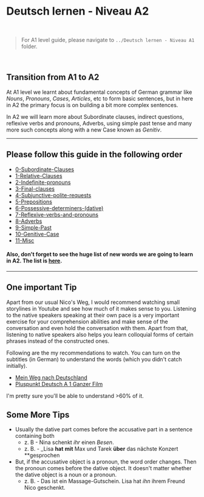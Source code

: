 # Deutsch lernen - Niveau A2

&nbsp;
>
> For A1 level guide, please navigate to `../Deutsch lernen - Niveau A1` folder.
>

&nbsp;

## Transition from A1 to A2 

At A1 level we learnt about fundamental concepts of German grammar like *Nouns*, *Pronouns*, *Cases*, *Articles*, etc to form basic sentences, but in here in A2 the primary focus is on building a bit more complex sentences.

In A2 we will learn more about Subordinate clauses, indirect questions, reflexive verbs and pronouns, Adverbs, using simple past tense and many more such concepts along with a new Case known as *Genitiv*.

---
## Please follow this guide in the following order

- [0-Subordinate-Clauses](./0-Subordinate-Clauses)
- [1-Relative-Clauses](./1-Relative-Clauses)
- [2-Indefinite-pronouns](./2-Indefinite-pronouns)
- [3-Final-clauses](./3-Final-clauses)
- [4-Subjunctive-polite-requests](4-Subjunctive-polite-requests.md)
- [5-Prepositions](./5-Prepositions)
- [6-Possessive-determiners-(dative)](./6-Possessive-determiners-(dative))
- [7-Reflexive-verbs-and-pronouns](./7-Reflexive-verbs-and-pronouns)
- [8-Adverbs](./8-Adverbs)
- [9-Simple-Past](./9-Simple-Past)
- [10-Genitive-Case](./10-Genitive-Case)
- [11-Misc](./11-Misc)

#### Also, don't forget to see the huge list of new words we are going to learn in A2. The list is [here](./words/).

---
## One important Tip

Apart from our usual Nico's Weg, I would recommend watching small storylines in Youtube and see how much of it makes sense to you. Listening to the native speakers speaking at their own pace is a very important exercise for your comprehension abilities and make sense of the conversation and even hold the conversation with them. Apart from that, listening to native speakers also helps you learn colloquial forms of certain phrases instead of the constructed ones.

Following are the my recommendations to watch. You can turn on the subtitles (in German) to understand the words (which you didn't catch initially).
- [Mein Weg nach Deutschland](https://www.youtube.com/watch?v=PMj9kUPrnBk)
- [Pluspunkt Deutsch A 1 Ganzer Film](https://www.youtube.com/watch?v=B9-LI-FD6dQ)

I'm pretty sure you'll be able to understand >60% of it.

## Some More Tips
- Usually the dative part comes before the accusative part in a sentence containing both
	- z. B - Nina schenkt *ihr* einen *Besen*.
	- z. B. - _Lisa **hat** **mit** Max und Tarek **über** das nächste Konzert **gesprochen
- But, if the accusative object is a pronoun, the word order changes. Then the pronoun comes before the dative object. It doesn't matter whether the dative object is a noun or a pronoun.
	- z. B. - Das ist ein Massage-Gutschein. Lisa hat *ihn* ihrem Freund Nico geschenkt.


